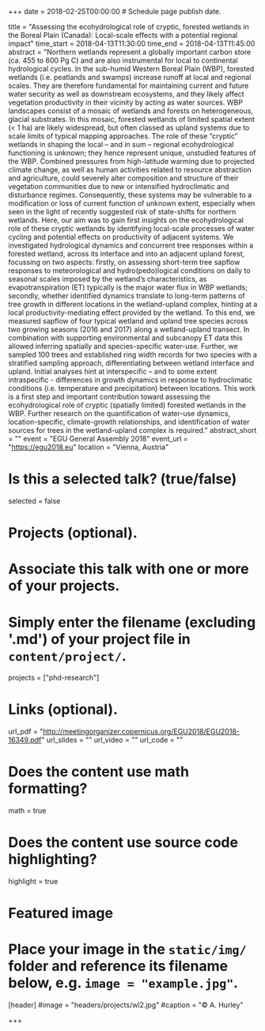 +++
date = 2018-02-25T00:00:00  # Schedule page publish date.

title = "Assessing the ecohydrological role of cryptic, forested wetlands in the Boreal Plain (Canada): Local-scale effects with a potential regional impact"
time_start = 2018-04-13T11:30:00
time_end = 2018-04-13T11:45:00
abstract = "Northern wetlands represent a globally important carbon store (ca. 455 to 600 Pg C) and are also instrumental for local to continental hydrological cycles. In the sub-humid Western Boreal Plain (WBP), forested wetlands (i.e. peatlands and swamps) increase runoff at local and regional scales. They are therefore fundamental for maintaining current and future water security as well as downstream ecosystems, and they likely affect vegetation productivity in their vicinity by acting as water sources. WBP landscapes consist of a mosaic of wetlands and forests on heterogeneous, glacial substrates. In this mosaic, forested wetlands of limited spatial extent (< 1 ha) are likely widespread, but often classed as upland systems due to scale limits of typical mapping approaches. The role of these “cryptic” wetlands in shaping the local – and in sum – regional ecohydrological functioning is unknown; they hence represent unique, unstudied features of the WBP. Combined pressures from high-latitude warming due to projected climate change, as well as human activities related to resource abstraction and agriculture, could severely alter composition and structure of their vegetation communities due to new or intensified hydroclimatic and disturbance regimes. Consequently, these systems may be vulnerable to a modification or loss of current function of unknown extent, especially when seen in the light of recently suggested risk of state-shifts for northern wetlands. Here, our aim was to gain first insights on the ecohydrological role of these cryptic wetlands by identifying local-scale processes of water cycling and potential effects on productivity of adjacent systems. We investigated hydrological dynamics and concurrent tree responses within a forested wetland, across its interface and into an adjacent upland forest, focussing on two aspects: firstly, on assessing short-term tree sapflow responses to meteorological and hydro(pedo)logical conditions on daily to seasonal scales imposed by the wetland’s characteristics, as evapotranspiration (ET) typically is the major water flux in WBP wetlands; secondly, whether identified dynamics translate to long-term patterns of tree growth in different locations in the wetland-upland complex, hinting at a local productivity-mediating effect provided by the wetland. To this end, we measured sapflow of four typical wetland and upland tree species across two growing seasons (2016 and 2017) along a wetland-upland transect. In combination with supporting environmental and subcanopy ET data this allowed inferring spatially and species-specific water-use. Further, we sampled 100 trees and established ring width records for two species with a stratified sampling approach, differentiating between wetland interface and upland. Initial analyses hint at interspecific – and to some extent intraspecific - differences in growth dynamics in response to hydroclimatic conditions (i.e. temperature and precipitation) between locations. This work is a first step and important contribution toward assessing the ecohydrological role of cryptic (spatially limited) forested wetlands in the WBP. Further research on the quantification of water-use dynamics, location-specific, climate-growth relationships, and identification of water sources for trees in the wetland-upland complex is required."
abstract_short = ""
event = "EGU General Assembly 2018"
event_url = "https://egu2018.eu"
location = "Vienna, Austria"

# Is this a selected talk? (true/false)
selected = false

# Projects (optional).
#   Associate this talk with one or more of your projects.
#   Simply enter the filename (excluding '.md') of your project file in `content/project/`.
projects = ["phd-research"]

# Links (optional).
url_pdf = "http://meetingorganizer.copernicus.org/EGU2018/EGU2018-16349.pdf"
url_slides = ""
url_video = ""
url_code = ""


# Does the content use math formatting?
math = true

# Does the content use source code highlighting?
highlight = true

# Featured image
# Place your image in the `static/img/` folder and reference its filename below, e.g. `image = "example.jpg"`.
[header]
#image = "headers/projects/wl2.jpg"
#caption = "&copy; A. Hurley"

+++

